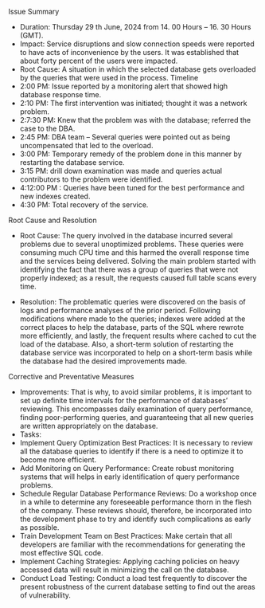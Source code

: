 Issue Summary 
-	Duration: Thursday 29 th June, 2024 from 14. 00 Hours – 16. 30 Hours (GMT). 
-	Impact: Service disruptions and slow connection speeds were reported to have acts of inconvenience by the users. It was established that about forty percent of the users were impacted. 
-	Root Cause: A situation in which the selected database gets overloaded by the queries that were used in the process. 
Timeline 
-	2:00 PM: Issue reported by a monitoring alert that showed high database response time. 
-	2:10 PM: The first intervention was initiated; thought it was a network problem. 
-	2:7:30 PM: Knew that the problem was with the database; referred the case to the DBA. 
-	2:45 PM: DBA team – Several queries were pointed out as being uncompensated that led to the overload. 
-	3:00 PM: Temporary remedy of the problem done in this manner by restarting the database service. 
-	3:15 PM: drill down examination was made and queries actual contributors to the problem were identified. 
-	4:12:00 PM : Queries have been tuned for the best performance and new indexes created. 
-	4:30 PM: Total recovery of the service. 

Root Cause and Resolution 
-	Root Cause: The query involved in the database incurred several problems due to several unoptimized problems. These queries were consuming much CPU time and this harmed the overall response time and the services being delivered. Solving the main problem started with identifying the fact that there was a group of queries that were not properly indexed; as a result, the requests caused full table scans every time. 

-	Resolution: The problematic queries were discovered on the basis of logs and performance analyses of the prior period. Following modifications where made to the queries; indexes were added at the correct places to help the database, parts of the SQL where rewrote more efficiently, and lastly, the frequent results where cached to cut the load of the database. Also, a short-term solution of restarting the database service was incorporated to help on a short-term basis while the database had the desired improvements made. 

Corrective and Preventative Measures 
-	Improvements: That is why, to avoid similar problems, it is important to set up definite time intervals for the performance of databases’ reviewing. This encompasses daily examination of query performance, finding poor-performing queries, and guaranteeing that all new queries are written appropriately on the database.
-	Tasks: 
-	Implement Query Optimization Best Practices: It is necessary to review all the database queries to identify if there is a need to optimize it to become more efficient. 
-	Add Monitoring on Query Performance: Create robust monitoring systems that will helps in early identification of query performance problems. 
-	Schedule Regular Database Performance Reviews: Do a workshop once in a while to determine any foreseeable performance thorn in the flesh of the company. These reviews should, therefore, be incorporated into the development phase to try and identify such complications as early as possible. 
-	Train Development Team on Best Practices: Make certain that all developers are familiar with the recommendations for generating the most effective SQL code.
-	Implement Caching Strategies: Applying caching policies on heavy accessed data will result in minimizing the call on the database. 
-	Conduct Load Testing: Conduct a load test frequently to discover the present robustness of the current database setting to find out the areas of vulnerability. 
